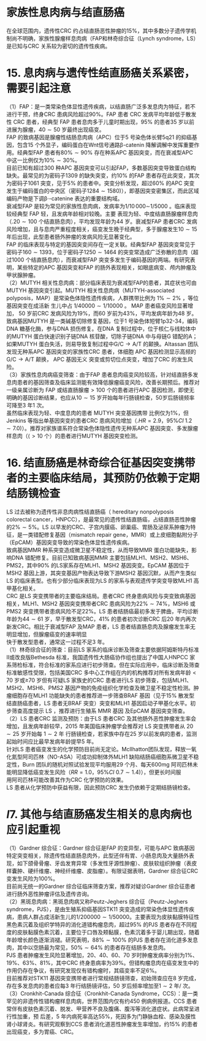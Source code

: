 # 家族性息肉病与结直肠癌  
在全球范围内，遗传性CRC 约占结直肠恶性肿瘤的$15\%$，其中多数分子遗传学机制尚不明确，家族性腺瘤样息肉病（FAP和林奇综合征（Lynch syndrome，LS）是已知与CRC 关系较为密切的遗传性疾病。  
# 15. 息肉病与遗传性结直肠癌关系紧密，需要引起注意  
（1）FAP：是一类常染色体显性遗传疾病，以结直肠广泛多发息肉为特征，若不进行干预，终身CRC 患病风险超过$90\%$。FAP  患者 CRC  发病平均年龄低于散发性 CRC  患者，经典型 FAP 患者息肉多于儿童时期出现，$95\%$ 的患者35 岁以前进展为腺瘤，$40\sim50$ 岁最终出现癌变。  
FAP 的致病基因是腺瘤性结肠息肉病（APC）位于5 号染色体长臂5q21 的抑癌基因，包含15 个外显子，编码蛋白在Wnt信号通路$\upbeta$-catenin 降解调解中发挥重要作用。经典型FAP 患者有$80\%\sim90\%$ 存在种系APC 基因突变，而在衰减型APC 中这一比例仅为$10\%\sim30\%$。  
目前已知有超过300 种APC 基因突变可以引起FAP，多数基因突变导致蛋白结构缺失。最常见的为密码子1309 的缺失突变，约$10\%$ 的FAP 患者存在此突变，其次为密码子1061 突变，见于$5\%$ 的患者中。突变分析发现，超过$60\%$ 的APC 突变发生于编码蛋白的中央区（密码子$1284\sim1580)$），即基因突变密集区，而此区域编码产物是下调$\upbeta\cdot$-catenine 表达的重要结构域。  
衰减型FAP 是较为常见的家族性息肉病，发病率为$1/10\,000\sim$1/5000 。临床表现较经典型 FAP  轻，且发病年龄相对较晚。主要 表现为轻、中度结直肠腺瘤样息肉（$.20\sim100$ 个结直肠息肉），平均发现年龄为44 岁。衰减型FAP 患者CRC 发病风险增加，且与息肉严重程度相关，癌变发生晚于经典型，多于腺瘤发生$10\sim15$ 年后出现，此型患者肠外肿瘤的发病风险无显著变化。  
FAP 的临床表现与特定的基因突变间存在一定关联。经典型FAP 基因突变常见于密码子$160\sim1393$，位于密码子$1250\sim1464$ 的突变常造成广泛弥散的息肉（超过1000 个结直肠息肉），而衰减型FAP 突变多发生于编码基因的两端。有研究表明，某些特定的APC 基因突变和FAP 的肠外表现相关，如眼底病变、颅内肿瘤及甲状腺肿瘤。  
（2）MUTYH 相关性息肉病：部分临床表现为衰减型FAP的患者，其症状也可由MUTYH 基因突变引起。MUTYH 相关性息肉病（MUTYH-associated polyposis，MAP）是常染色体隐性遗传疾病，人群携带比例为 $1\%\sim2\%$ ，等位基因突变在成活新 生儿中占 $1/40000\sim1/10000$ 。 MAP  患者癌变风险显著增加， 50 岁前CRC 发病风险为$19\%$，而60 岁前为$43\%$，平均发病年龄为48 岁。  
致病基因MUTYH 是一类碱基切除修复基因，位于1 号染色体短臂1p32-34，编码DNA 糖基化酶，参与DNA 损伤修复。在DNA 复制过程中，位于核仁与线粒体中的MUTYH 蛋白快速识别子链DNA 核苷酸，切除子链DNA 中与母链G 错配的A；如果MUTYH 蛋白失活，则易导致复制过程中$\mathrm{G/C}\rightarrow\mathrm{A/T}$ 的颠换。Altassan 团队发现无种系APC 基因突变的家族性CRC 患者，体细胞 APC  基因检测显示高频的 $\mathrm{G/C}\rightarrow\mathrm{A/T}$  颠换， APC  基因无义 突变或剪切位点突变，增加了CRC 的发生风险。  
（3）家族性息肉病癌变筛查：由于FAP 患者息肉癌变风险较高，针对结直肠多发息肉患者的基因筛查及临床监测能有效降低腺瘤癌变风险，改善长期预后。推荐对一级亲属诊断为 FAP 或结直肠腺瘤$>100$ 个的患者进行APC 基因检测，即使无明确的基因诊断结果，也应从$10\sim15$ 岁开始每年行肠镜检查，50岁后肠镜频率可降至3 年1 次。  
虽然临床表现为轻、中度息肉的患者 MUTYH  突变基因携带 比例仅为$1\%$，但Jenkins 等指出单基因突变的患者CRC 患病风险增加（$.H R{=}2.9$，$95\%C I\;1.2\sim7.0)$）。推荐对家族谱系符合常染色体隐性遗传无种系APC 基因突变、多发腺瘤样息肉（$\langle>10$ 个）的患者进行MUTYH 基因突变检测。  
# 16. 结直肠癌是林奇综合征基因突变携带者的主要临床结局，其预防仍依赖于定期结肠镜检查  
LS  过去被称为遗传性非息肉病性结直肠癌（ hereditary  nonpolyposis colorectal cancer，HNPCC），是最常见的遗传性结直肠癌，占结直肠恶性肿瘤的$2\%\sim5\%$。LS 以早发的CRC、子宫内膜癌、卵巢癌、胃肠及泌尿系肿瘤为特征，是一类错配修复基因（mismatch repair gene，MMR）或上皮细胞黏附分子（EpCAM）基因突变导致的常染色体显性遗传疾病。  
致病基因MMR 种系突变造成微卫星不稳定性，从而导致MMR 蛋白功能缺失，影响DNA 错配修复。目前已知致病基因MMR 主要包括MLH1、MSH2、MSH6、PMS2，其中$90\%$ 的LS家系存在MLH1、MSH2 基因突变。EpCAM 基因位于MSH2 基因上游，其突变基因产物表达导致下游MSH2 基因沉默，从而产生类似LS 的临床表型。也有少部分临床表现为LS 的家系与表观遗传学突变导致MLH1 高甲基化相关。  
CRC 是LS 突变携带者的主要临床结局。患者CRC 终身患病风险与突变致病基因相关，MLH1、MSH2 基因突变携带者CRC 患病风险为$22\%\sim74\%$，MSH6 或PMS2 突变携带者患病风险不足$22\%$。LS 患者结肠癌最初多发于脾曲，平均诊断年龄为$44\sim61$ 岁，早于散发型CRC，$41\%$ 的患者初次诊断CRC 后20 年内再次新发CRC。相比于衰减型FAP 及MAP 患者，LS 患者结直肠息肉及腺瘤发生率无明显增加，但腺瘤癌变的速率明显  
快于散发型患者，通常这一过程不足3 年。  
（1）林奇综合征的筛查：目前LS 家系的临床诊断及筛查主要依据阿姆斯特丹标准Ⅱ或改良版Bethesda 标准，我国遗传性大肠癌协作组也提出了中国人HNPCC 家系筛检标准，符合标准的家系应进行初步筛查。但在实际应用中，临床诊断及筛查标准敏感性受限，包括美国CRC 多中心工作组在内的机构推荐对所有发病年龄$<70$ 岁或≥70 岁但有可疑LS 家族史的CRC 患者进行LS 初步筛查，包括MLH1、MSH2、MSH6、PMS2 基因产物的免疫组织化学检查及微卫星不稳定性检测。肿瘤细胞存在MLH1 功能缺失的患者推荐进一步筛查BRAF 基因（见于$15\%$ 散发型结直肠癌患者，LS 患者无BRAF 突变）突变和MLH1 基因启动子甲基化水平。初步筛查高度提示 LS ，推荐进行生殖系 MMR  基因 及EpCAM 基因突变筛查。  
（2）LS 患者CRC 监测及预防：由于LS 患者CRC 及其他肠外恶性肿瘤发生率会增加，且发病年龄较早，2015 年美国临床肿瘤学会推荐对 LS  突变携带者从 $20\sim25$  岁开始每 $1\sim2$  年 行肠镜检查，若家族中存在25 岁以前发病的患者，监测起始时间应比最早发病年龄提早5 年。  
针对LS 患者癌变发生的化学预防目前尚无定论。Mcllhatton团队发现，释放一氧化氮型阿司匹林（NO-ASA）可成功抑制体外MLH1 缺陷结肠癌细胞系微卫星不稳定性，Burn 团队的随机对照试验发现平均服用29 个月、每天$600\mathrm{mg}$ 阿司匹林未能明显降低癌变发生风险（$R R{=}1.0$，$95\%C I\:0.7\sim1.4)$），但更长时间服  
用阿司匹林可能改善其作为CRC 化学预防的效果。  
LS 患者从化学预防中获益有限，因此预防CRC 发生仍依赖于定期结肠镜检查。  
# $I$7. 其他与结直肠癌发生相关的息肉病也应引起重视  
（1）Gardner 综合征：Gardner 综合征是FAP 的变异型，可能与APC 致病基因特定突变相关，除遗传性结直肠息肉外，此型还伴有胃、小肠息肉及大量肠外表现，如下颌骨骨瘤、牙齿发育异常（多发性牙源性肿瘤）、皮肤软组织肿瘤（表皮样囊肿、硬纤维瘤、神经纤维瘤、皮脂瘤）。有限证据表明，Gardner 综合征CRC 变发生风险为$100\%$。  
目前尚无统一的Gardner 综合征临床筛查方案，推荐对疑诊Gardner 综合征患者进行肠外恶性肿瘤评估及遗传咨询。  
（2）黑斑息肉病：黑斑息肉病又称Peutz-Jeghers 综合征（Peutz-Jeghers syndrome，PJS），是由生殖系抑癌基因STK11 突变造成的常染色体显性遗传疾病，患病人群占成活新生儿的$1/200000\sim1/50000$。主要表现为皮肤黏膜特征性黑色素沉着及组织学特异的消化道错构瘤息肉，超过$95\%$ 的PJS 患者存在不同程度的皮肤黏膜色素沉着，主要位于口唇及颊黏膜，色素沉着多于婴儿期出现，随着年龄增长颜色逐渐消褪。研究表明，$88\%\sim100\%$ 的PJS 患者存在消化道多发息肉，其中以空肠最为常见，$50\%\sim64\%$ 的患者存在结肠多发息肉。  
PJS 患者肿瘤发生风险显著增加，20、40、60、70 岁时肿瘤发病率分别为$1\%$、$19\%$、$63\%$、$81\%$，其中CRC 终身患病率为$39\%$。但错构瘤息肉在癌变发生中的作用仍存在争议，有研究发现仅有错构瘤时，其癌变率不足$6\%$。  
目前推荐对STK11 基因突变携带者进行常规结肠镜筛查，初始筛查应在8 岁完成，存在多发息肉的患者应每3 年行结肠镜评估，50 岁后频率增加至$1\sim2$ 年/ 次。  
（3）Cronkhit-Canada 综合征（Cronkhit-Canada Syndrome，CCS）：是一类罕见的非遗传性错构瘤样息肉病，世界范围内仅有约450 例病例报道。CCS 患者常伴有皮肤色素沉着、脱发、甲营养不良及腹痛、腹泻等消化道症状。此病常呈进行性加重，预 后差，5 年内病死率高达$55\%$，死因多为门静脉血栓、感染及膜性肾小球肾炎。有研究观察到CCS 患者消化道恶性肿瘤发生率增加，约$15\%$ 的患者出现癌变，多为胃癌、CRC。  
